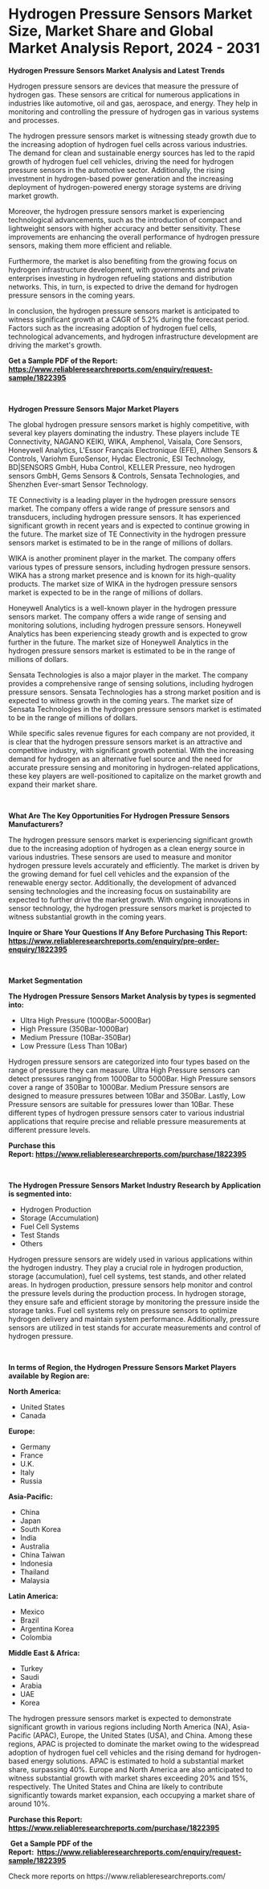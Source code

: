 <p><h1>Hydrogen Pressure Sensors Market Size, Market Share and Global Market Analysis Report, 2024 - 2031</h1></p><p><strong>Hydrogen Pressure Sensors Market Analysis and Latest Trends</strong></p>
<p><p>Hydrogen pressure sensors are devices that measure the pressure of hydrogen gas. These sensors are critical for numerous applications in industries like automotive, oil and gas, aerospace, and energy. They help in monitoring and controlling the pressure of hydrogen gas in various systems and processes.</p><p>The hydrogen pressure sensors market is witnessing steady growth due to the increasing adoption of hydrogen fuel cells across various industries. The demand for clean and sustainable energy sources has led to the rapid growth of hydrogen fuel cell vehicles, driving the need for hydrogen pressure sensors in the automotive sector. Additionally, the rising investment in hydrogen-based power generation and the increasing deployment of hydrogen-powered energy storage systems are driving market growth.</p><p>Moreover, the hydrogen pressure sensors market is experiencing technological advancements, such as the introduction of compact and lightweight sensors with higher accuracy and better sensitivity. These improvements are enhancing the overall performance of hydrogen pressure sensors, making them more efficient and reliable.</p><p>Furthermore, the market is also benefiting from the growing focus on hydrogen infrastructure development, with governments and private enterprises investing in hydrogen refueling stations and distribution networks. This, in turn, is expected to drive the demand for hydrogen pressure sensors in the coming years.</p><p>In conclusion, the hydrogen pressure sensors market is anticipated to witness significant growth at a CAGR of 5.2% during the forecast period. Factors such as the increasing adoption of hydrogen fuel cells, technological advancements, and hydrogen infrastructure development are driving the market's growth.</p></p>
<p><strong>Get a Sample PDF of the Report:&nbsp; <a href="https://www.reliableresearchreports.com/enquiry/request-sample/1822395">https://www.reliableresearchreports.com/enquiry/request-sample/1822395</a></strong></p>
<p>&nbsp;</p>
<p><strong>Hydrogen Pressure Sensors Major Market Players</strong></p>
<p><p>The global hydrogen pressure sensors market is highly competitive, with several key players dominating the industry. These players include TE Connectivity, NAGANO KEIKI, WIKA, Amphenol, Vaisala, Core Sensors, Honeywell Analytics, L'Essor Français Electronique (EFE), Althen Sensors & Controls, Variohm EuroSensor, Hydac Electronic, ESI Technology, BD|SENSORS GmbH, Huba Control, KELLER Pressure, neo hydrogen sensors GmbH, Gems Sensors & Controls, Sensata Technologies, and Shenzhen Ever-smart Sensor Technology.</p><p>TE Connectivity is a leading player in the hydrogen pressure sensors market. The company offers a wide range of pressure sensors and transducers, including hydrogen pressure sensors. It has experienced significant growth in recent years and is expected to continue growing in the future. The market size of TE Connectivity in the hydrogen pressure sensors market is estimated to be in the range of millions of dollars.</p><p>WIKA is another prominent player in the market. The company offers various types of pressure sensors, including hydrogen pressure sensors. WIKA has a strong market presence and is known for its high-quality products. The market size of WIKA in the hydrogen pressure sensors market is expected to be in the range of millions of dollars.</p><p>Honeywell Analytics is a well-known player in the hydrogen pressure sensors market. The company offers a wide range of sensing and monitoring solutions, including hydrogen pressure sensors. Honeywell Analytics has been experiencing steady growth and is expected to grow further in the future. The market size of Honeywell Analytics in the hydrogen pressure sensors market is estimated to be in the range of millions of dollars.</p><p>Sensata Technologies is also a major player in the market. The company provides a comprehensive range of sensing solutions, including hydrogen pressure sensors. Sensata Technologies has a strong market position and is expected to witness growth in the coming years. The market size of Sensata Technologies in the hydrogen pressure sensors market is estimated to be in the range of millions of dollars.</p><p>While specific sales revenue figures for each company are not provided, it is clear that the hydrogen pressure sensors market is an attractive and competitive industry, with significant growth potential. With the increasing demand for hydrogen as an alternative fuel source and the need for accurate pressure sensing and monitoring in hydrogen-related applications, these key players are well-positioned to capitalize on the market growth and expand their market share.</p></p>
<p>&nbsp;</p>
<p><strong>What Are The Key Opportunities For Hydrogen Pressure Sensors Manufacturers?</strong></p>
<p><p>The hydrogen pressure sensors market is experiencing significant growth due to the increasing adoption of hydrogen as a clean energy source in various industries. These sensors are used to measure and monitor hydrogen pressure levels accurately and efficiently. The market is driven by the growing demand for fuel cell vehicles and the expansion of the renewable energy sector. Additionally, the development of advanced sensing technologies and the increasing focus on sustainability are expected to further drive the market growth. With ongoing innovations in sensor technology, the hydrogen pressure sensors market is projected to witness substantial growth in the coming years.</p></p>
<p><strong>Inquire or Share Your Questions If Any Before Purchasing This Report: <a href="https://www.reliableresearchreports.com/enquiry/pre-order-enquiry/1822395">https://www.reliableresearchreports.com/enquiry/pre-order-enquiry/1822395</a></strong></p>
<p>&nbsp;</p>
<p><strong>Market Segmentation</strong></p>
<p><strong>The Hydrogen Pressure Sensors Market Analysis by types is segmented into:</strong></p>
<p><ul><li>Ultra High Pressure (1000Bar-5000Bar)</li><li>High Pressure (350Bar-1000Bar)</li><li>Medium Pressure (10Bar-350Bar)</li><li>Low Pressure (Less Than 10Bar)</li></ul></p>
<p><p>Hydrogen pressure sensors are categorized into four types based on the range of pressure they can measure. Ultra High Pressure sensors can detect pressures ranging from 1000Bar to 5000Bar. High Pressure sensors cover a range of 350Bar to 1000Bar. Medium Pressure sensors are designed to measure pressures between 10Bar and 350Bar. Lastly, Low Pressure sensors are suitable for pressures lower than 10Bar. These different types of hydrogen pressure sensors cater to various industrial applications that require precise and reliable pressure measurements at different pressure levels.</p></p>
<p><strong>Purchase this Report:&nbsp;<a href="https://www.reliableresearchreports.com/purchase/1822395">https://www.reliableresearchreports.com/purchase/1822395</a></strong></p>
<p>&nbsp;</p>
<p><strong>The Hydrogen Pressure Sensors Market Industry Research by Application is segmented into:</strong></p>
<p><ul><li>Hydrogen Production</li><li>Storage (Accumulation)</li><li>Fuel Cell Systems</li><li>Test Stands</li><li>Others</li></ul></p>
<p><p>Hydrogen pressure sensors are widely used in various applications within the hydrogen industry. They play a crucial role in hydrogen production, storage (accumulation), fuel cell systems, test stands, and other related areas. In hydrogen production, pressure sensors help monitor and control the pressure levels during the production process. In hydrogen storage, they ensure safe and efficient storage by monitoring the pressure inside the storage tanks. Fuel cell systems rely on pressure sensors to optimize hydrogen delivery and maintain system performance. Additionally, pressure sensors are utilized in test stands for accurate measurements and control of hydrogen pressure.</p></p>
<p>&nbsp;</p>
<p><strong>In terms of Region, the Hydrogen Pressure Sensors Market Players available by Region are:</strong></p>
<p>
    <p> <strong> North America: </strong>
        <ul>
            <li>United States</li>
            <li>Canada</li>
        </ul>
        </p> 
    <p> <strong> Europe: </strong>
        <ul>
            <li>Germany</li>
            <li>France</li>
            <li>U.K.</li>
            <li>Italy</li>
            <li>Russia</li>
        </ul>
        </p> 
    <p> <strong> Asia-Pacific: </strong>
        <ul>
            <li>China</li>
            <li>Japan</li>
            <li>South Korea</li>
            <li>India</li>
            <li>Australia</li>
            <li>China Taiwan</li>
            <li>Indonesia</li>
            <li>Thailand</li>
            <li>Malaysia</li>
        </ul>
        </p> 
    <p> <strong> Latin America: </strong>
        <ul>
            <li>Mexico</li>
            <li>Brazil</li>
            <li>Argentina Korea</li>
            <li>Colombia</li>
        </ul>
        </p> 
    <p> <strong> Middle East & Africa: </strong>
        <ul>
            <li>Turkey</li>
            <li>Saudi</li>
            <li>Arabia</li>
            <li>UAE</li>
            <li>Korea</li>
        </ul>
    </p>
    </p>
<p><p>The hydrogen pressure sensors market is expected to demonstrate significant growth in various regions including North America (NA), Asia-Pacific (APAC), Europe, the United States (USA), and China. Among these regions, APAC is projected to dominate the market owing to the widespread adoption of hydrogen fuel cell vehicles and the rising demand for hydrogen-based energy solutions. APAC is estimated to hold a substantial market share, surpassing 40%. Europe and North America are also anticipated to witness substantial growth with market shares exceeding 20% and 15%, respectively. The United States and China are likely to contribute significantly towards market expansion, each occupying a market share of around 10%.</p></p>
<p><strong>Purchase this Report: <a href="https://www.reliableresearchreports.com/purchase/1822395">https://www.reliableresearchreports.com/purchase/1822395</a></strong></p>
<p>&nbsp;<strong>Get a Sample PDF of the Report:&nbsp;&nbsp;<a href="https://www.reliableresearchreports.com/enquiry/request-sample/1822395">https://www.reliableresearchreports.com/enquiry/request-sample/1822395</a></strong></p>
<p><strong></strong></p>
<p>Check more reports on https://www.reliableresearchreports.com/</p>